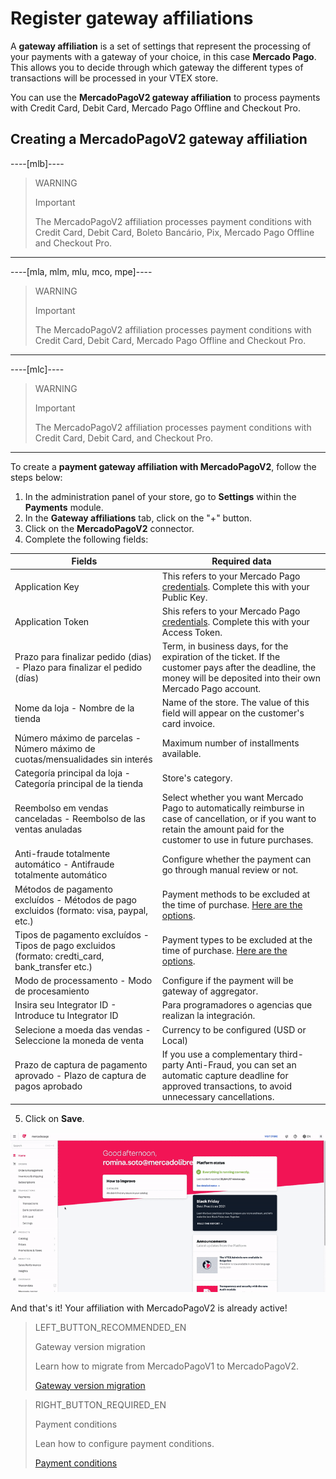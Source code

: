 # Register gateway affiliations

A **gateway affiliation** is a set of settings that represent the processing of your payments with a gateway of your choice, in this case **Mercado Pago**. This allows you to decide through which gateway the different types of transactions will be processed in your VTEX store.

You can use the **MercadoPagoV2 gateway affiliation** to process payments with Credit Card, Debit Card, Mercado Pago Offline and Checkout Pro.

## Creating a MercadoPagoV2 gateway affiliation


----[mlb]----

> WARNING
>
> Important
>
> The MercadoPagoV2 affiliation processes payment conditions with Credit Card, Debit Card, Boleto Bancário, Pix, Mercado Pago Offline and Checkout Pro.

------------

----[mla, mlm, mlu, mco, mpe]----

> WARNING
>
> Important
>
> The MercadoPagoV2 affiliation processes payment conditions with Credit Card, Debit Card, Mercado Pago Offline and Checkout Pro.

------------

----[mlc]----

> WARNING
>
> Important
>
> The MercadoPagoV2 affiliation processes payment conditions with Credit Card, Debit Card, and Checkout Pro.

------------

To create a **payment gateway affiliation with MercadoPagoV2**, follow the steps below:

1. In the administration panel of your store, go to **Settings** within the **Payments** module.
2. In the **Gateway affiliations** tab, click on the "+" button.
3. Click on the **MercadoPagoV2** connector.
4. Complete the following fields: 

|Fields|Required data|
|---|---|
|Application Key|This refers to your Mercado Pago [credentials](https://www.mercadopago[FAKER][URL][DOMAIN]/developers/en/guides/resources/credentials). Complete this with your Public Key.|
|Application Token|Shis refers to your Mercado Pago [credentials](https://www.mercadopago[FAKER][URL][DOMAIN]/developers/en/guides/resources/credentials). Complete this with your Access Token.|
|Prazo para finalizar pedido (dias) - Plazo para finalizar el pedido (días)|Term, in business days, for the expiration of the ticket. If the customer pays after the deadline, the money will be deposited into their own Mercado Pago account.|
|Nome da loja - Nombre de la tienda|Name of the store. The value of this field will appear on the customer's card invoice.|
|Número máximo de parcelas - Número máximo de cuotas/mensualidades sin interés|Maximum number of installments available.|
|Categoría principal da loja - Categoría principal de la tienda|Store's category.|
|Reembolso em vendas canceladas - Reembolso de las ventas anuladas|Select whether you want Mercado Pago to automatically reimburse in case of cancellation, or if you want to retain the amount paid for the customer to use in future purchases.|
|Anti-fraude totalmente automático - Antifraude totalmente automático|Configure whether the payment can go through manual review or not.|
|Métodos de pagamento excluídos - Métodos de pago excluidos (formato: visa, paypal, etc.)|Payment methods to be excluded at the time of purchase. [Here are the options](https://www.mercadopago[FAKER][URL][DOMAIN]/developers/en/guides/plugins/unofficial/vtex/payment-methods).|
|Tipos de pagamento excluídos - Tipos de pago excluidos (formato: credti_card, bank_transfer etc.)|Payment types to be excluded at the time of purchase. [Here are the options](https://www.mercadopago[FAKER][URL][DOMAIN]/developers/en/guides/plugins/unofficial/vtex/payment-methods).|
|Modo de processamento - Modo de procesamiento|Configure if the payment will be gateway of aggregator.|
|Insira seu Integrator ID - Introduce tu Integrator ID|Para programadores o agencias que realizan la integración.|
|Selecione a moeda das vendas - Seleccione la moneda de venta|Currency to be configured (USD or Local)|
|Prazo de captura de pagamento aprovado -  Plazo de captura de pagos aprobado|If you use a complementary third-party Anti-Fraud, you can set an automatic capture deadline for approved transactions, to avoid unnecessary cancellations.|

5. Click on **Save**.

![Creating a MercadoPagoV2 gateway affiliation](/images/vtex/affiliationV2-en.gif)

And that's it! Your affiliation with MercadoPagoV2 is already active!

> LEFT_BUTTON_RECOMMENDED_EN
>
> Gateway version migration
>
> Learn how to migrate from MercadoPagoV1 to MercadoPagoV2.
>
> [Gateway version migration](https://www.mercadopago[FAKER][URL][DOMAIN]/developers/en/guides/plugins/unofficial/vtex/mp1-mp2-migration)

> RIGHT_BUTTON_REQUIRED_EN
>
> Payment conditions
>
> Lean how to configure payment conditions.
>
> [Payment conditions](https://www.mercadopago[FAKER][URL][DOMAIN]/developers/en/guides/plugins/unofficial/vtex/configure-payment-conditions)
